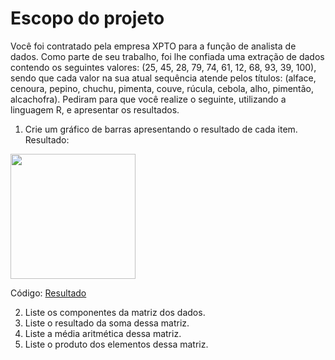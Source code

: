 # Escopo do projeto

Você foi contratado pela empresa XPTO para a função de analista de dados. Como parte de seu trabalho, foi lhe confiada uma extração de dados contendo os seguintes valores: (25, 45, 28, 79, 74, 61, 12, 68, 93, 39, 100), sendo que cada valor na sua atual sequência atende pelos títulos: (alface, cenoura, pepino, chuchu, pimenta, couve, rúcula, cebola, alho, pimentão, alcachofra). Pediram para que você realize o seguinte, utilizando a linguagem R, e apresentar os resultados.
 
1. Crie um gráfico de barras apresentando o resultado de cada item.
Resultado:
<img src="https://github.com/AlexcastroDev/projetos_r_universidade/Projeto_01/barplot.png" width="200px">

Código:
<a href="https://github.com/AlexcastroDev/projetos_r_universidade/Projeto_01/barplot.r">Resultado</a>

2. Liste os componentes da matriz dos dados.
3. Liste o resultado da soma dessa matriz.
4. Liste a média aritmética dessa matriz.
5. Liste o produto dos elementos dessa matriz.